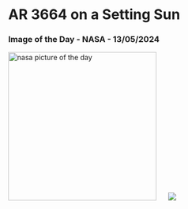 # AR 3664 on a Setting Sun
### Image of the Day - NASA - 13/05/2024
<img src="https://apod.nasa.gov/apod/image/2405/SunAr3664_Menario_960.jpg" alt="nasa picture of the day" width="300"/>&nbsp; &nbsp; &nbsp; <img src="https://github-readme-streak-stats.herokuapp.com/?user=tempo-riz&theme=radical" >



  
